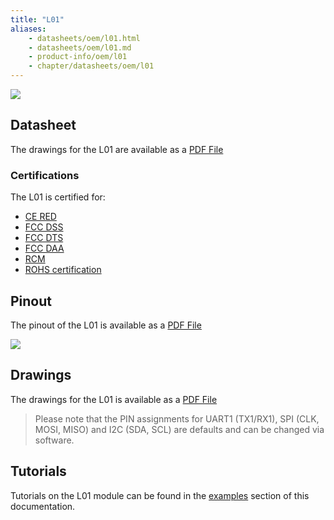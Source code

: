 ```yaml
---
title: "L01"
aliases:
    - datasheets/oem/l01.html
    - datasheets/oem/l01.md
    - product-info/oem/l01
    - chapter/datasheets/oem/l01
---
```


![](/gitbook/assets/l01-1.png) 

## Datasheet

The drawings for the L01 are available as a [PDF File](/gitbook/assets/specsheets/Pycom_002_Specsheets_L01_v2.pdf)

### Certifications
The L01 is certified for:
* [CE RED](/gitbook/assets/17-213356_red-certificate_pycom_l01-1.0.pdf)
* [FCC DSS](/gitbook/assets/172181413_aa_00_final.pdf)
* [FCC DTS](/gitbook/assets/172181414_aa_00_final.pdf) 
* [FCC DAA](/gitbook/assets/172181411_aa_00_final.pdf)
* [RCM](/gitbook/assets/RCM-L01.pdf)
* [ROHS certification](/gitbook/assets/RoHs_declarations/RoHS-for-L01(f8217-00088P)-20190523.pdf)

## Pinout

The pinout of the L01 is available as a [PDF File](/gitbook/assets/l01-pinout.pdf)


![](/gitbook/assets/l01-pinout.png)

## Drawings

The drawings for the L01 is available as a [PDF File](/gitbook/assets/l01-drawing.pdf)

> Please note that the PIN assignments for UART1 \(TX1/RX1\), SPI \(CLK, MOSI, MISO\) and I2C \(SDA, SCL\) are defaults and can be changed via software.


## Tutorials

Tutorials on the L01 module can be found in the [examples](/tutorials/) section of this documentation. 